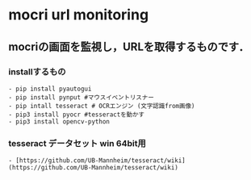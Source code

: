 # mocri url monitoring
## mocriの画面を監視し，URLを取得するものです．

### installするもの
    - pip install pyautogui
    - pip install pynput #マウスイベントリスナー
    - pip intall tesseract # OCRエンジン (文字認識from画像)
    - pip3 install pyocr #tesseractを動かす
    - pip3 install opencv-python
### tesseract データセット win 64bit用
    - [https://github.com/UB-Mannheim/tesseract/wiki](https://github.com/UB-Mannheim/tesseract/wiki)